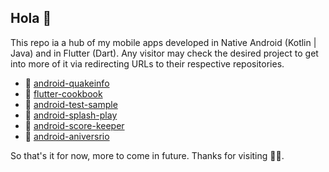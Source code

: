 ## Hola 👋 
This repo ia a hub of my mobile apps developed in Native Android (Kotlin | Java) and in Flutter (Dart). Any visitor may check the desired project to get into more of it via redirecting URLs to their respective repositories. 

- 📱 [android-quakeinfo](https://github.com/111ayushkhare/android-quakeInfo)
- 📱 [flutter-cookbook](https://github.com/111ayushkhare/flutter-cookbook)
- 📱 [android-test-sample](https://github.com/111ayushkhare/android-test-sample)
- 📱 [android-splash-play](https://github.com/111ayushkhare/android-splash-play)
- 📱 [android-score-keeper](https://github.com/111ayushkhare/android-score-keeper)
- 📱 [android-aniversrio](https://github.com/111ayushkhare/android-aniversrio)

So that's it for now, more to come in future. Thanks for visiting 🙌🏻.
